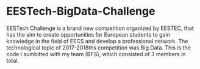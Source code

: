 # EESTech-BigData-Challenge
EESTech Challenge is a brand new competition organized by EESTEC, that has the aim to create opportunities for European students to gain knowledge in the field of EECS and develop a professional network. The technological topic of 2017-2018ths competition was Big Data. This is the code I sumbitted with my team (BFS), which consisted of 3 members in total.

